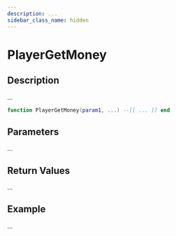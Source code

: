 ```yaml
---
description: ...
sidebar_class_name: hidden
---
```


# PlayerGetMoney

## Description

...

```lua
function PlayerGetMoney(param1, ...) --[[ ... ]] end
```

## Parameters

...

## Return Values

...

## Example

...

